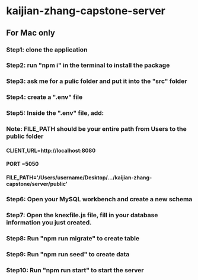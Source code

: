 # kaijian-zhang-capstone-server
## For Mac only
### Step1: clone the application
### Step2: run "npm i" in the terminal to install the package
### Step3: ask me for a pulic folder and put it into the "src" folder
### Step4: create a ".env" file
### Step5: Inside the ".env" file, add:
  ### Note: FILE_PATH should be your entire path from Users to the public folder
  #### CLIENT_URL=http://localhost:8080
  #### PORT =5050
  #### FILE_PATH='/Users/username/Desktop/.../kaijian-zhang-capstone/server/public'
### Step6: Open your MySQL workbench and create a new schema 
### Step7: Open the knexfile.js file, fill in your database information you just created.
### Step8: Run "npm run migrate" to create table
### Step9: Run "npm run seed" to create data
### Step10: Run "npm run start" to start the server

